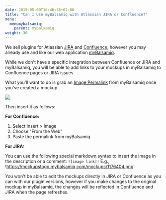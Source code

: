 ```yaml
---
date: 2015-05-09T16:46:35+02:00
title: "Can I Use myBalsamiq with Atlassian JIRA or Confluence?"
menu:
  menumybalsamiq:
    parent: mybalsamiq
weight: 30
---
```


We sell plugins for Atlassian [JIRA](https://marketplace.atlassian.com/plugins/com.balsamiq.jira.plugins.mockups) and [Confluence](https://marketplace.atlassian.com/plugins/com.balsamiq.confluence.plugins.mockups), however you may already use and like our web application [myBalsamiq](https://balsamiq.com/products/mockups/mybalsamiq).

While we don't have a specific integration between Confluence or JIRA and myBalsamiq, you will be able to add links to your mockups in myBalsamiq to Confluence pages or JIRA issues.

What you'll want to do is grab an [Image Permalink](https://docs.balsamiq.com/mybalsamiq/mockup/#mockup-description-permalink-download) from myBalsamiq once you've created a mockup.

![](https://media.balsamiq.com/img/support/docs/myb/mockup-info.png)

Then insert it as follows:

**For Confluence:**

1.  Select Insert > Image
2.  Choose "From the Web"
3.  Paste the permalink from myBalsamiq

**For JIRA:**

You can use the following special markdown syntax to insert the image in the description or a comment: `![image link]!` E.g., !https://mockupstogo.mybalsamiq.com/mockups/1176404.png!

You won't be able to edit the mockups directly in JIRA or Confluence as you can with our plugin versions, however if you make changes to the original mockup in myBalsamiq, the changes will be reflected in Confluence and JIRA when the page refreshes.

